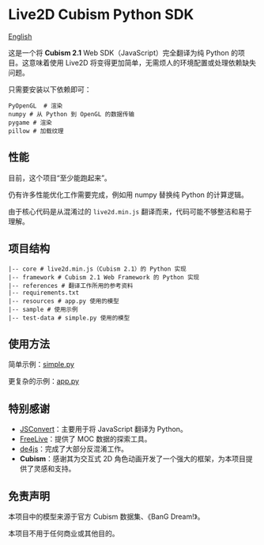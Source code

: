 ﻿# Live2D Cubism Python SDK

[English](./README.md)

这是一个将 **Cubism 2.1** Web SDK（JavaScript）完全翻译为纯 Python 的项目。这意味着使用 Live2D 将变得更加简单，无需烦人的环境配置或处理依赖缺失问题。

只需要安装以下依赖即可：

```
PyOpenGL  # 渲染 
numpy # 从 Python 到 OpenGL 的数据传输 
pygame # 渲染 
pillow # 加载纹理
```

## 性能

目前，这个项目“至少能跑起来”。  

仍有许多性能优化工作需要完成，例如用 numpy 替换纯 Python 的计算逻辑。  

由于核心代码是从混淆过的 `live2d.min.js` 翻译而来，代码可能不够整洁和易于理解。

## 项目结构
```
|-- core # live2d.min.js（Cubism 2.1）的 Python 实现 
|-- framework # Cubism 2.1 Web Framework 的 Python 实现 
|-- references # 翻译工作所用的参考资料
|-- requirements.txt 
|-- resources # app.py 使用的模型 
|-- sample # 使用示例 
|-- test-data # simple.py 使用的模型

```

## 使用方法

简单示例：[simple.py](./sample/simple.py)

更复杂的示例：[app.py](./sample/app.py)

## 特别感谢

- [JSConvert](https://github.com/JonBoynton/JSConvert)：主要用于将 JavaScript 翻译为 Python。
- [FreeLive](https://github.com/NiaBie/FreeLive)：提供了 MOC 数据的探索工具。
- [de4js](https://github.com/lelinhtinh/de4js)：完成了大部分反混淆工作。
- **Cubism**：感谢其为交互式 2D 角色动画开发了一个强大的框架，为本项目提供了灵感和支持。

## 免责声明

本项目中的模型来源于官方 Cubism 数据集、《BanG Dream!》。

本项目不用于任何商业或其他目的。
